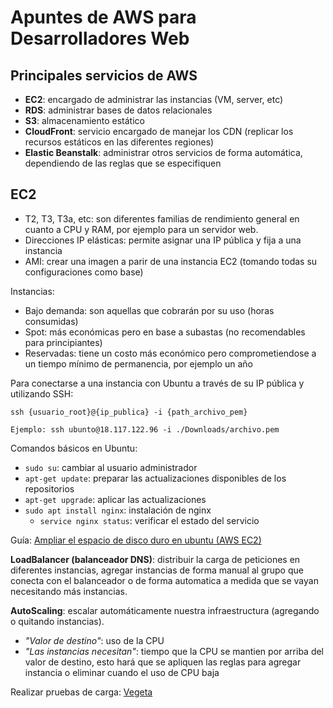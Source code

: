 # Apuntes de AWS para Desarrolladores Web

## Principales servicios de AWS

- **EC2**: encargado de administrar las instancias (VM, server, etc)
- **RDS**: administrar bases de datos relacionales
- **S3**: almacenamiento estático
- **CloudFront**: servicio encargado de manejar los CDN (replicar los recursos estáticos en las diferentes regiones)
- **Elastic Beanstalk**: administrar otros servicios de forma automática, dependiendo de las reglas que se especifiquen

## EC2

- T2, T3, T3a, etc: son diferentes familias de rendimiento general en cuanto a CPU y RAM, por ejemplo para un servidor web.
- Direcciones IP elásticas: permite asignar una IP pública y fija a una instancia
- AMI: crear una imagen a parir de una instancia EC2 (tomando todas su configuraciones como base)

Instancias:

- Bajo demanda: son aquellas que cobrarán por su uso (horas consumidas)
- Spot: más económicas pero en base a subastas (no recomendables para principiantes)
- Reservadas: tiene un costo más económico pero comprometiendose a un tiempo mínimo de permanencia, por ejemplo un año

Para conectarse a una instancia con Ubuntu a través de su IP pública y utilizando SSH:

```
ssh {usuario_root}@{ip_publica} -i {path_archivo_pem}

Ejemplo: ssh ubunto@18.117.122.96 -i ./Downloads/archivo.pem
```

Comandos básicos en Ubuntu:

- `sudo su`: cambiar al usuario administrador
- `apt-get update`: preparar las actualizaciones disponibles de los repositorios
- `apt-get upgrade`: aplicar las actualizaciones
- `sudo apt install nginx`: instalación de nginx
  - `service nginx status`: verificar el estado del servicio

Guía: [Ampliar el espacio de disco duro en ubuntu (AWS EC2)](https://codigoencasa.com/ampliar-el-espacio-de-disco-duro-en-ubuntu-aws-ec2/)

**LoadBalancer (balanceador DNS)**: distribuir la carga de peticiones en diferentes instancias, agregar instancias de forma manual al grupo que conecta con el balanceador o de forma automatica a medida que se vayan necesitando más instancias.

**AutoScaling**: escalar automáticamente nuestra infraestructura (agregando o quitando instancias).

- _"Valor de destino"_: uso de la CPU
- _"Las instancias necesitan"_: tiempo que la CPU se mantien por arriba del valor de destino, esto hará que se apliquen las reglas para agregar instancia o eliminar cuando el uso de CPU baja

Realizar pruebas de carga: [Vegeta](https://github.com/tsenart/vegeta)
